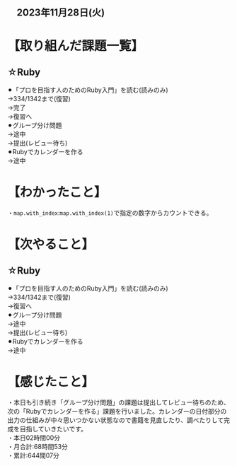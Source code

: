 ## 　2023年11月28日(火)
# 【取り組んだ課題一覧】
## ☆Ruby
⚫︎「プロを目指す人のためのRuby入門」を読む(読みのみ)<br>
→334/1342まで(復習)<br>
→完了<br>
→復習へ<br>
⚫︎グループ分け問題<br>
→途中<br>
→提出(レビュー待ち)<br>
⚫︎Rubyでカレンダーを作る<br>
→途中<br>
# 【わかったこと】
・`map.with_index`:`map.with_index(1)`で指定の数字からカウントできる。<br>
# 【次やること】
## ☆Ruby
⚫︎「プロを目指す人のためのRuby入門」を読む(読みのみ)<br>
→334/1342まで(復習)<br>
→復習へ<br>
⚫︎グループ分け問題<br>
→途中<br>
→提出(レビュー待ち)<br>
⚫︎Rubyでカレンダーを作る<br>
→途中<br>
# 【感じたこと】
・本日も引き続き「グループ分け問題」の課題は提出してレビュー待ちのため、次の「Rubyでカレンダーを作る」課題を行いました。カレンダーの日付部分の出力の仕組みが中々思いつかない状態なので書籍を見直したり、調べたりして完成を目指していきたいです。<br>
・本日02時間00分<br>
・月合計:68時間53分<br>
・累計:644間07分<br>
